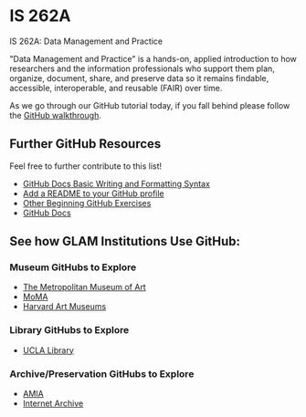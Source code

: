 # IS 262A
IS 262A: Data Management and Practice

"Data Management and Practice" is a hands-on, applied introduction to how researchers and the information professionals who support them plan, organize, document, share, and preserve data so it remains findable, accessible, interoperable, and reusable (FAIR) over time.

As we go through our GitHub tutorial today, if you fall behind please follow the [GitHub walkthrough](https://github.com/aliciama16/is262a/blob/main/GitHub_Walkthrough.md).

## Further GitHub Resources
Feel free to further contribute to this list!

- [GitHub Docs Basic Writing and Formatting Syntax](https://docs.github.com/en/get-started/writing-on-github/getting-started-with-writing-and-formatting-on-github/basic-writing-and-formatting-syntax)
- [Add a README to your GitHub profile](https://docs.github.com/en/account-and-profile/how-tos/profile-customization/managing-your-profile-readme)
- [Other Beginning GitHub Exercises](https://docs.github.com/en/get-started/start-your-journey/hello-world)
- [GitHub Docs](https://docs.github.com/en)

## See how GLAM Institutions Use GitHub:
### Museum GitHubs to Explore

- [The Metropolitan Museum of Art](https://github.com/metmuseum)
- [MoMA](https://github.com/MuseumofModernArt/collection)
- [Harvard Art Museums](https://github.com/harvardartmuseums)

### Library GitHubs to Explore
  - [UCLA Library](https://github.com/uclalibrary)
 
### Archive/Preservation GitHubs to Explore
  - [AMIA](https://github.com/amiaopensource)
  - [Internet Archive](https://github.com/internetarchive)
